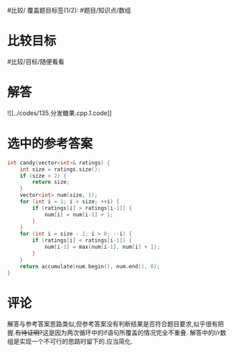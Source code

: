 #比较/
覆盖题目标签(1/2): #题目/知识点/数组

# 比较目标

#比较/目标/随便看看

# 解答

![[../codes/135.分发糖果.cpp.1.code]]

# 选中的参考答案

``` cpp
int candy(vector<int>& ratings) {
	int size = ratings.size();
	if (size < 2) {
		return size;
	}
	vector<int> num(size, 1);
	for (int i = 1; i < size; ++i) {
		if (ratings[i] > ratings[i-1]) {
			num[i] = num[i-1] + 1;
		}
	}
	for (int i = size - 1; i > 0; --i) {
		if (ratings[i] < ratings[i-1]) {
			num[i-1] = max(num[i-1], num[i] + 1);
		}
	}
	return accumulate(num.begin(), num.end(), 0);
}
```

# 评论

解答与参考答案思路类似,但参考答案没有判断结果是否符合题目要求,似乎很有把握.<del>有待证明?</del>这是因为两次循环中的if语句所覆盖的情况完全不重叠. 
解答中的l/r数组是实现一个不可行的思路时留下的.应当简化.